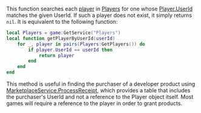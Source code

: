 This function searches each [player](https://developer.roblox.com/en-us/api-reference/class/Player) in [Players](https://developer.roblox.com/en-us/api-reference/class/Players) for one whose [Player.UserId](https://developer.roblox.com/en-us/api-reference/property/Player/UserId) matches the given UserId. If such a player does not exist, it simply returns `nil`. It is equivalent to the following function:

```lua
local Players = game:GetService("Players")
local function getPlayerByUserId(userId)
    for _, player in pairs(Players:GetPlayers()) do
        if player.UserId == userId then
            return player
        end
    end
end
``` 

This method is useful in finding the purchaser of a developer product using [MarketplaceService.ProcessReceipt](https://developer.roblox.com/en-us/api-reference/property/MarketplaceService/ProcessReceipt), which provides a table that includes the purchaser's UserId and not a reference to the Player object itself. Most games will require a reference to the player in order to grant products.